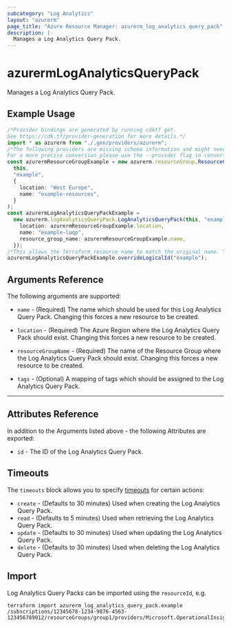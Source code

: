 ```yaml
---
subcategory: "Log Analytics"
layout: "azurerm"
page_title: "Azure Resource Manager: azurerm_log_analytics_query_pack"
description: |-
  Manages a Log Analytics Query Pack.
---
```


# azurermLogAnalyticsQueryPack

Manages a Log Analytics Query Pack.

## Example Usage

```typescript
/*Provider bindings are generated by running cdktf get.
See https://cdk.tf/provider-generation for more details.*/
import * as azurerm from "./.gen/providers/azurerm";
/*The following providers are missing schema information and might need manual adjustments to synthesize correctly: azurerm.
For a more precise conversion please use the --provider flag in convert.*/
const azurermResourceGroupExample = new azurerm.resourceGroup.ResourceGroup(
  this,
  "example",
  {
    location: "West Europe",
    name: "example-resources",
  }
);
const azurermLogAnalyticsQueryPackExample =
  new azurerm.logAnalyticsQueryPack.LogAnalyticsQueryPack(this, "example_1", {
    location: azurermResourceGroupExample.location,
    name: "example-laqp",
    resource_group_name: azurermResourceGroupExample.name,
  });
/*This allows the Terraform resource name to match the original name. You can remove the call if you don't need them to match.*/
azurermLogAnalyticsQueryPackExample.overrideLogicalId("example");

```

## Arguments Reference

The following arguments are supported:

*   `name` - (Required) The name which should be used for this Log Analytics Query Pack. Changing this forces a new resource to be created.

*   `location` - (Required) The Azure Region where the Log Analytics Query Pack should exist. Changing this forces a new resource to be created.

*   `resourceGroupName` - (Required) The name of the Resource Group where the Log Analytics Query Pack should exist. Changing this forces a new resource to be created.

*   `tags` - (Optional) A mapping of tags which should be assigned to the Log Analytics Query Pack.

***

## Attributes Reference

In addition to the Arguments listed above - the following Attributes are exported:

* `id` - The ID of the Log Analytics Query Pack.

## Timeouts

The `timeouts` block allows you to specify [timeouts](https://www.terraform.io/language/resources/syntax#operation-timeouts) for certain actions:

* `create` - (Defaults to 30 minutes) Used when creating the Log Analytics Query Pack.
* `read` - (Defaults to 5 minutes) Used when retrieving the Log Analytics Query Pack.
* `update` - (Defaults to 30 minutes) Used when updating the Log Analytics Query Pack.
* `delete` - (Defaults to 30 minutes) Used when deleting the Log Analytics Query Pack.

## Import

Log Analytics Query Packs can be imported using the `resourceId`, e.g.

```console
terraform import azurerm_log_analytics_query_pack.example /subscriptions/12345678-1234-9876-4563-123456789012/resourceGroups/group1/providers/Microsoft.OperationalInsights/queryPacks/queryPack1
```
